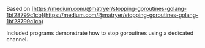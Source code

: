 Based on [https://medium.com/@matryer/stopping-goroutines-golang-1bf28799c1cb](https://medium.com/@matryer/stopping-goroutines-golang-1bf28799c1cb)

Included programs demonstrate how to stop goroutines using a dedicated channel.
